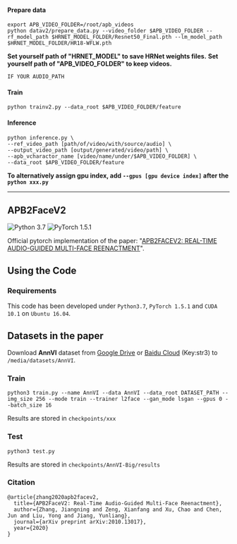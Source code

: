 
#### Prepare data
```
export APB_VIDEO_FOLDER=/root/apb_videos
python datav2/prepare_data.py --video_folder $APB_VIDEO_FOLDER --rf_model_path $HRNET_MODEL_FOLDER/Resnet50_Final.pth --lm_model_path $HRNET_MODEL_FOLDER/HR18-WFLW.pth
```
**Set yourself path of "HRNET_MODEL" to save HRNet weights files.**
**Set yourself path of "APB_VIDEO_FOLDER" to keep videos.**
```
IF YOUR AUDIO_PATH
```

#### Train
```
python trainv2.py --data_root $APB_VIDEO_FOLDER/feature
```

#### Inference
```
python inference.py \
--ref_video_path [path/of/video/with/source/audio] \
--output_video_path [output/generated/video/path] \
--apb_vcharactor_name [video/name/under/$APB_VIDEO_FOLDER] \
--data_root $APB_VIDEO_FOLDER/feature
```
**To alternatively assign gpu index, add `--gpus [gpu device index]` after the `python xxx.py`**

---
## APB2FaceV2

![Python 3.7](https://img.shields.io/badge/python-3.7-green.svg?style=plastic) ![PyTorch 1.5.1](https://img.shields.io/badge/pytorch-1.5.1-green.svg?style=plastic)

Official pytorch implementation of the paper: "[APB2FACEV2: REAL-TIME AUDIO-GUIDED MULTI-FACE REENACTMENT](https://arxiv.org/pdf/2004.14569.pdf)".

## Using the Code

### Requirements

This code has been developed under `Python3.7`, `PyTorch 1.5.1` and `CUDA 10.1` on `Ubuntu 16.04`. 

## Datasets in the paper

Download **AnnVI** dataset from 
[Google Drive](https://drive.google.com/file/d/1xEnZwNLU4SmgFFh4WGV4KEOdegfFrOdp/view?usp=sharing) 
or 
[Baidu Cloud](https://pan.baidu.com/s/1oydpePBQieRoDmaENg3kfQ) (Key:str3) to `/media/datasets/AnnVI`.


### Train

```shell
python3 train.py --name AnnVI --data AnnVI --data_root DATASET_PATH --img_size 256 --mode train --trainer l2face --gan_mode lsgan --gpus 0 --batch_size 16
```

Results are stored in `checkpoints/xxx`

### Test

```shell
python3 test.py 
```

Results are stored in `checkpoints/AnnVI-Big/results`

### Citation

```angular2
@article{zhang2020apb2facev2,
  title={APB2FaceV2: Real-Time Audio-Guided Multi-Face Reenactment},
  author={Zhang, Jiangning and Zeng, Xianfang and Xu, Chao and Chen, Jun and Liu, Yong and Jiang, Yunliang},
  journal={arXiv preprint arXiv:2010.13017},
  year={2020}
}
```
